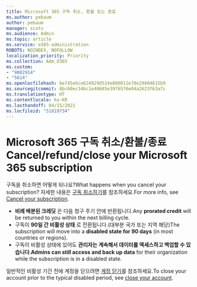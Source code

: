 ```yaml
---
title: Microsoft 365 구독 취소, 환불 또는 종료
ms.author: pebaum
author: pebaum
manager: scotv
ms.audience: Admin
ms.topic: article
ms.service: o365-administration
ROBOTS: NOINDEX, NOFOLLOW
localization_priority: Priority
ms.collection: Adm_O365
ms.custom:
- "9002914"
- "5614"
ms.openlocfilehash: be745ebce624929d524e806012e70e29804615b9
ms.sourcegitcommit: 8bc60ec34bc1e40685e3976576e04a2623f63a7c
ms.translationtype: HT
ms.contentlocale: ko-KR
ms.lasthandoff: 04/15/2021
ms.locfileid: "51819734"
---
```

# <a name="cancelrefundclose-your-microsoft-365-subscription"></a><span data-ttu-id="2e19c-102">Microsoft 365 구독 취소/환불/종료</span><span class="sxs-lookup"><span data-stu-id="2e19c-102">Cancel/refund/close your Microsoft 365 subscription</span></span>

<span data-ttu-id="2e19c-103">구독을 취소하면 어떻게 되나요?</span><span class="sxs-lookup"><span data-stu-id="2e19c-103">What happens when you cancel your subscription?</span></span> <span data-ttu-id="2e19c-104">자세한 내용은 [구독 취소하기](https://docs.microsoft.com/microsoft-365/commerce/subscriptions/cancel-your-subscription?view=o365-worldwide)를 참조하세요.</span><span class="sxs-lookup"><span data-stu-id="2e19c-104">For more info, see [Cancel your subscription](https://docs.microsoft.com/microsoft-365/commerce/subscriptions/cancel-your-subscription?view=o365-worldwide).</span></span>

- <span data-ttu-id="2e19c-105">**비례 배분된 크레딧** 은 다음 청구 주기 안에 반환됩니다.</span><span class="sxs-lookup"><span data-stu-id="2e19c-105">Any **prorated credit** will be returned to you within the next billing cycle.</span></span>
- <span data-ttu-id="2e19c-106">구독이 **90일 간 비활성 상태** 로 전환됩니다.(대부분 국가 또는 지역 해당)</span><span class="sxs-lookup"><span data-stu-id="2e19c-106">The subscription will move into a **disabled state for 90 days** (in most countries or regions).</span></span>
- <span data-ttu-id="2e19c-107">구독이 비활성 상태에 있어도 **관리자는 계속해서 데이터를 액세스하고 백업할 수 있습니다**.</span><span class="sxs-lookup"><span data-stu-id="2e19c-107">**Admins can still access and back up data** for their organization while the subscription is in a disabled state.</span></span>

<span data-ttu-id="2e19c-108">일반적인 비활성 기간 전에 계정을 닫으려면 [계정 닫기](https://docs.microsoft.com/microsoft-365/commerce/close-your-account?view=o365-worldwide)를 참조하세요.</span><span class="sxs-lookup"><span data-stu-id="2e19c-108">To close your account prior to the typical disabled period, see [close your account](https://docs.microsoft.com/microsoft-365/commerce/close-your-account?view=o365-worldwide).</span></span>
